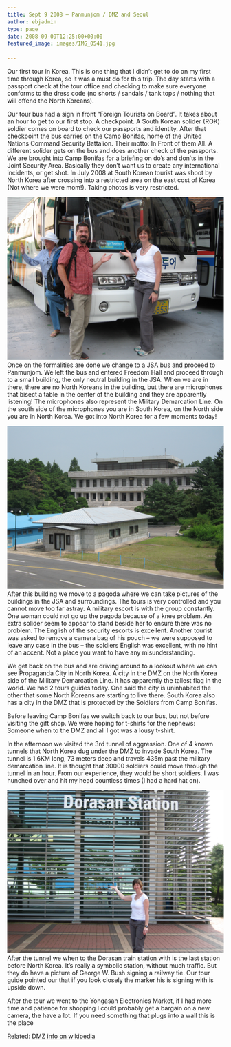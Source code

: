 ```yaml
---
title: Sept 9 2008 – Panmunjom / DMZ and Seoul
author: ebjadmin
type: page
date: 2008-09-09T12:25:00+00:00
featured_image: images/IMG_0541.jpg

---
```

Our first tour in Korea. This is one thing that I didn&#8217;t get to do on my first time through Korea, so it was a must do for this trip. The day starts with a passport check at the tour office and checking to make sure everyone conforms to the dress code (no shorts / sandals / tank tops / nothing that will offend the North Koreans).

Our tour bus had a sign in front “Foreign Tourists on Board”. It takes about an hour to get to our first stop. A checkpoint. A South Korean solider (ROK) soldier comes on board to check our passports and identity. After that checkpoint the bus carries on the Camp Bonifas, home of the United Nations Command Security Battalion. Their motto: In Front of them All. A different solider gets on the bus and does another check of the passports. We are brought into Camp Bonifas for a briefing on do&#8217;s and don&#8217;ts in the Joint Security Area. Basically they don&#8217;t want us to create any international incidents, or get shot. In July 2008 at South Korean tourist was shoot by North Korea after crossing into a restricted area on the east cost of Korea (Not where we were mom!). Taking photos is very restricted.

![IMG_0541](images/IMG_0541.jpg)
Once on the formalities are done we change to a JSA bus and proceed to Panmunjom. We left the bus and entered Freedom Hall and proceed through to a small building, the only neutral building in the JSA. When we are in there, there are no North Koreans in the building, but there are microphones that bisect a table in the center of the building and they are apparently listening! The microphones also represent the Military Demarcation Line. On the south side of the microphones you are in South Korea, on the North side you are in North Korea. We got into North Korea for a few moments today!

![IMG_0552.JPG](images/IMG_0552.jpg)
After this building we move to a pagoda where we can take pictures of the buildings in the JSA and surroundings. The tours is very controlled and you cannot move too far astray. A military escort is with the group constantly. One woman could not go up the pagoda because of a knee problem. An extra solider seem to appear to stand beside her to ensure there was no problem. The English of the security escorts is excellent. Another tourist was asked to remove a camera bag of his pouch – we were supposed to leave any case in the bus – the soldiers English was excellent, with no hint of an accent. Not a place you want to have any misunderstanding.

We get back on the bus and are driving around to a lookout where we can see Propaganda City in North Korea. A city in the DMZ on the North Korea side of the Military Demarcation Line. It has apparently the tallest flag in the world. We had 2 tours guides today. One said the city is uninhabited the other that some North Koreans are starting to live there. South Korea also has a city in the DMZ that is protected by the Soldiers from Camp Bonifas.

Before leaving Camp Bonifas we switch back to our bus, but not before visiting the gift shop. We were hoping for t-shirts for the nephews: Someone when to the DMZ and all I got was a lousy t-shirt. 

In the afternoon we visited the 3rd tunnel of aggression. One of 4 known tunnels that North Korea dug under the DMZ to invade South Korea. The tunnel is 1.6KM long, 73 meters deep and travels 435m past the military demarcation line. It is thought that 30000 soldiers could move through the tunnel in an hour. From our experience, they would be short soldiers. I was hunched over and hit my head countless times (I had a hard hat on).

![IMG_0596.jpg](images/IMG_0596.jpg)
After the tunnel we when to the Dorasan train station with is the last station before North Korea. It&#8217;s really a symbolic station, without much traffic. But they do have a picture of George W. Bush signing a railway tie. Our tour guide pointed our that if you look closely the marker his is signing with is upside down. 

After the tour we went to the Yongasan Electronics Market, if I had more time and patience for shopping I could probably get a bargain on a new camera, the have a lot. If you need something that plugs into a wall this is the place

Related: [DMZ info on wikipedia](http://en.wikipedia.org/wiki/Korean_Demilitarized_Zone)

 